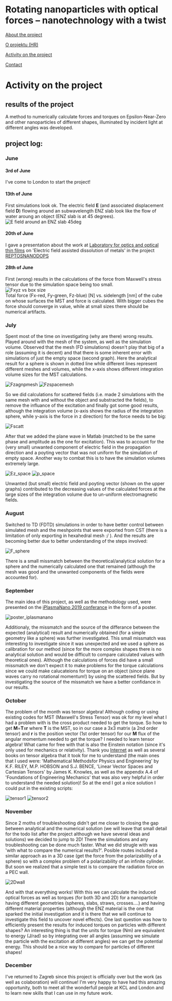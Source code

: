   
# Rotating nanoparticles with optical forces – nanotechnology with a twist


[About the project](./README.md)

[O projektu (HR)](./hrabout.md)

[Activity on the project](./activity.md)

[Contact](./contact.md)

# Activity on the project

## results of the project
<!-- summary 
With this project we (learned and) demonstrated the use of Maxwell's Stress Tensor in order to calculate induced optical forces and torques on small nanoparticles having different shapes. Special emphasis was on nanoparticles excited (by a plane wave) at their zero permittivity frequency to use the analogy between the asociated electromagnetic equation and fluid flow.
...
In particular the following achievements were met:
- Performed analytical work in order to understand the theory behind the extraction of forces and torques from the electromagnetic field spatial profiles, using Maxwell stress tensor and derived quantities for the torque, including analytical work to reframe the well-known three-dimensional case into a two-dimensional case.
- Implementation of the resulting equations into a Matlab software for the retrieval of the force and torque on 3-dimensional and 2-dimensional particles under plane wave illumination, from the electromagnetic fields calculated in a commercial numerical simulation software.
- The calculation method and main idea of the project was presented at iPlasmaNano 2019 conference (15th till 20th September) via poster titled ‘Rotating nanoparticles with optical forces–nanotechnology with a twist’.
- Carried out extensive analytical work on optical forces in order to benchmark the scientific correctness of the developed codes, by comparing simulation results to known forces acting on spherical/cylindrical nanoparticles of dielectric or metallic materials, or on flat reflecting walls.
- Carried out numerical simulations of Epsilon-Near-Zero and other nanoparticles of different shapes, illuminated by incident light at different angles, to plot the force and torque of different particles and situations, as well as the orientation-dependent potential energy of the particle derived from the torque.
The project had a satisfactory outcome. The software to extract force and torque in 2D nanoparticles was successfully used to reproduce known results, and was then used to predict torques and forces acting on differently shaped ENZ nanoparticles.-->

A method to numerically calculate forces and torques on Epsilon-Near-Zero and other nanoparticles of different shapes, illuminated by incident light at different angles was developed.

## project log:

### June

#### 3rd of June
I've come to London to start the project!

#### 13th of June
First simulations look ok. The electric field **E** (and associated displacement field **D**) flowing around an subwavelength ENZ slab look like the flow of water aroung an object (ENZ slab is at 45 degrees).
![E field around an ENZ slab 45deg](./activity/pictures/FD%20slab%2045%20E%20field.png)

#### 20th of June
I gave a presentation about the work at [Laboratory for optics and optical thin films](https://www.irb.hr/eng/Divisions/Division-of-Materials-Physics/Laboratory-for-optics-and-optical-thin-films) on 'Electric field assisted dissolution of metals' in the project [REPTOSNANODOPS](https://sites.google.com/view/reptosnanodops)

#### 28th of June
First (wrong) results in the calculations of the force from Maxwell's stress tensor due to the simulation space being too small.  
![Fxyz vs box size](./activity/pictures/20degmesh5nmexport700nmmetlabmesh5nm500.03.FxyzRGB.png)  
Total force (Fx-red, Fy-green, Fz-blue) [N] vs. sidelength [nm] of the cube on whose surfaces the MST and force is calculated. With bigger cubes the force should converge in value, while at small sizes there should be numerical artifacts.

### July
Spent most of the time on investigating (why are there) wrong results. Played around with the mesh of the system, as well as the simulation volume. Observed that the mesh (FD simulations) doesn't play that big of a role (assuming it is decent) and that there is some inherent error with simulations of just the empty space (second graph). Here the analytical result for a sphere is shown in dotted line while different lines represent different meshes and volumes, while the x-axis shows different integration volume sizes for the MST calculations.

![Fzagnpmesh](./activity/pictures/FzagnpSphere_diffmesh.png)
![Fzspacemesh](./activity/pictures/FzspaceSphere_diffmesh.png)

So we did calculations for scattered fields (i.e. made 2 simulations with the same mesh with and without the object and substracted the fields), to remove the influance of the excitation and finally got some good results, although the integration volume (x-axis shows the radius of the integration sphere, while y-axis is the force in z direction) for the force needs to be big:

![Fscatt](./activity/pictures/FonSphereScatt_fields.png)

After that we added the plane wave in Matlab (matched to be the same phase and amplitude as the one for excitation). This was to account for the (very small) unwanted component of electric field in the propagation direction and a poyting vector that was not uniform for the simulation of empty space. Another way to combat this is to have the simulation volumes extremely large. 

![Ez_space](./activity/pictures/space_unwantedEz.png)
![p_space](./activity/pictures/space_notuniformp.png)

Unwanted (but small) electric field and poyting vector (shown on the upper graphs) contributed to the decreasing values of the calculated forces at the large sizes of the integration volume due to un-uniform electromagnetic fields.

### August
<!-- *continue checking missmatch and source of difference -->
Switched to TD (FDTD) simulations in order to have better control between simulated mesh and the meshpoints that were exported from CST (there is a limitation of only exporting in hexahedral mesh :/ ). And the results are becoming better due to better understanding of the steps involved:

![F_sphere](./activity/pictures/Fsphere_july.jpg)

There is a small missmatch between the theoretical/analytical solution for a sphere and the numerically calculated one that remained (although the mesh was good and the unwanted components of the fields were accounted for).

### September
The main idea of this project, as well as the methodology used, were presented on the [iPlasmaNano 2019 conferance](http://www.iplasmanano2019.com/) in the form of a poster. 

![poster_iplasmanano](./activity/pictures/BO_iPlasmaNano19_PosterA1_final.png)

Additionaly, the missmatch and the source of the differance between the expected (analytical) result and numerically obtained (for a simple geometry like a sphere) was further investigated.
This small missmatch was interesting to investigate since it was unexpected and we used a sphere as calibration for our method (since for the more complex shapes there is no analytical solution and would be difficult to compare calculated values with theoretical ones). Although the calculations of forces did have a small missmatch we don't expect it to make problems for the torque calculations since we could make calucateions for torque on an object (since plane waves carry no rotational momentum!) by using the scattered fields. But by investigating the source of the missmatch we have a better confidance in our results. 

### October
The problem of the month was tensor algebra! Although coding or using existing codes for MST (Maxwell's Stress Tensor) was ok for my level what I had a problem with is the cross product needed to get the torque. So how to get **M**=**T**x**r** where **T** is the MST, so in our case a 3x3 matrix (a 2nd order tensor) and **r** is the position vector (1st order tensor) for our **M** flux of the angular momentum needed to get the torque?
I needed to learn tensor algebra! What came for free with that is also the Einstein notation (since it's only used for mechanics or relativity).
Thank you [Internet](https://math.stackexchange.com/questions/1307835/cross-product-between-a-vector-and-a-2nd-order-tensor) as well as several books on tensor algebra that it took for me to understand (the main ones that I used were: 'Mathematical Methodsfor Physics and Engineering' by K.F. RILEY, M.P. HOBSON and S.J. BENCE, 'Linear Vector Spaces and Cartesian Tensors' by James K. Knowles, as well as the appendix A.4 of 'Foundations of Engineering Mechanics' that was also very helpful in order to understand the needed solution)!
So at the end I got a nice solution I could put in the existing scripts:

![tensor1](./activity/pictures/tensor1.jpg)
![tensor2](./activity/pictures/tensor2.jpg)

### November
Since 2 moths of troubleshooting didn't get me closer to closing the gap between analytical and the numerical solution (we will leave that small detail for the todo list after the project although we have several ideas and solutions) we decided to jump to 2D! There the simulations and any troubleshooting can be done much faster. What we did strugle with was 'with what to compare the numerical results?'. Posible routes included a similar approach as in a 3D case (get the force from the polarizability of a sphere) so with a complex problem of a polarizability of an infinite cylinder. But soon we realized that a simple test is to compare the radiation force on a PEC wall.

![2Dwall](./activity/pictures/2Dwall.png)

And with that everything works! With this we can calculate the induced optical forces as well as torques (for both 3D and 2D) for a nanoparticle having different geometries (spheres, slabs, straws, crosses....) and having different material properties (although the ENZ material is the one that sparked the initial investigation and it is there that we will continue to investigate this field to uncover novel effects).
One last question was how to efficiently present the results for induced torques on particles with different shapes?
An interesting thing is that the units for torque (Nm) are equivalent to energy (J/rad) so by integrating over all angles (assuming we simulate the particle with the excitation at different angles) we can get the potential energy. This should be a nice way to compare for particles of different shapes! 

### December
I've returned to Zagreb since this project is officially over but the work (as well as colaboration) will continue! I'm very happy to have had this amazing opportunity, both to meet all the wonderfull people at KCL and London and to learn new skills that I can use in my future work.











